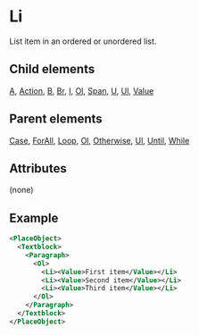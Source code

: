# Li



List item in an ordered or unordered list.



##  Child elements

[A](../a.md), [Action](../action.md), [B](../b.md), [Br](../br.md), [I](../i.md), [Ol](../ol.md), [Span](../span.md), [U](../u.md), [Ul](../ul.md), [Value](../value.md)

##  Parent elements

[Case](../case.md), [ForAll](../forall.md), [Loop](../loop.md), [Ol](../ol.md), [Otherwise](../otherwise.md), [Ul](../ul.md), [Until](../until.md), [While](../while.md)


## Attributes
(none)

## Example

```xml
<PlaceObject>
  <Textblock>
    <Paragraph>
      <Ol>
        <Li><Value>First item</Value></Li>
        <Li><Value>Second item</Value></Li>
        <Li><Value>Third item</Value></Li>
      </Ol>
    </Paragraph>
  </Textblock>
</PlaceObject>

```





